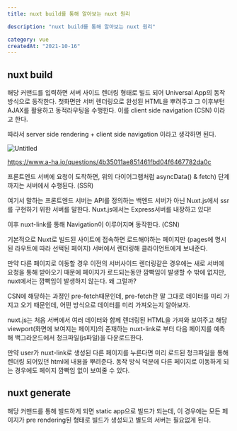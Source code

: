 ```yaml
---
title: nuxt build를 통해 알아보는 nuxt 원리

description: "nuxt build를 통해 알아보는 nuxt 원리"

category: vue
createdAt: "2021-10-16"
---
```


## nuxt build

해당 커맨드를 입력하면 서버 사이드 렌더링 형태로 빌드 되어 Universal App의 동작 방식으로 동작한다. 첫화면만 서버 렌더링으로 완성된 HTML을 뿌려주고 그 이후부턴 AJAX를 활용하고 동적라우팅을 수행한다. 이를 client side navigation (CSN) 이라고 한다.

따라서 server side rendering + client side navigation 이라고 생각하면 된다.

![Untitled](https://s3-us-west-2.amazonaws.com/secure.notion-static.com/040bbd32-cc00-45f4-9c0d-882087346d45/Untitled.png)

https://www.a-ha.io/questions/4b35011ae851461fbd04f6467782da0c

프론트엔드 서버에 요청이 도착하면, 위의 다이어그램처럼 asyncData() & fetch) 단계 까지는 서버에서 수행된다. (SSR)

여기서 말하는 프론트엔드 서버는 API를 정의하는 백엔드 서버가 아닌 Nuxt.js에서 ssr를 구현하기 위한 서버를 말한다. Nuxt.js에서는 Express서버를 내장하고 있다!

이후 nuxt-link를 통해 Navigation이 이루어지며 동작한다. (CSN)

기본적으로 Nuxt로 빌드된 사이트에 접속하면 로드해야하는 페이지만 (pages에 명시된 라우트에 따라 선택된 페이지) 서버에서 렌더링해 클라이언트에게 보내준다.

만약 다른 페이지로 이동할 경우 이전의 서버사이드 렌더링같은 경우에는 새로 서버에 요청을 통해 받아오기 때문에 페이지가 로드되는동안 깜빡임이 발생할 수 밖에 없지만, nuxt에서는 깜빡임이 발생하지 않는다. 왜 그럴까?

CSN에 해당하는 과정인 pre-fetch때문인데, pre-fetch란 말 그대로 데이터를 미리 가지고 오기 때문인데, 어떤 방식으로 데이터를 미리 가져오는지 알아보자.

nuxt.js는 처음 서버에서 여러 데이터와 함께 렌더링된 HTML을 가져와 보여주고 해당 viewport(화면에 보여지는 페이지)의 존재하는 nuxt-link로 부터 다음 페이지를 예측해 백그라운드에서 청크파일(js파일)을 다운로드한다.

만약 user가 nuxt-link로 생성된 다른 페이지를 누른다면 미리 로드된 청크파일을 통해 렌더링 되어있던 html에 내용을 뿌려준다. 동작 방식 덕분에 다른 페이지로 이동하게 되는 경우에도 페이지 깜빡임 없이 보여줄 수 있다.

## nuxt generate

해당 커맨드를 통해 빌드하게 되면 static app으로 빌드가 되는데, 이 경우에는 모든 페이지가 pre rendering된 형태로 빌드가 생성되고 별도의 서버는 필요없게 된다.
